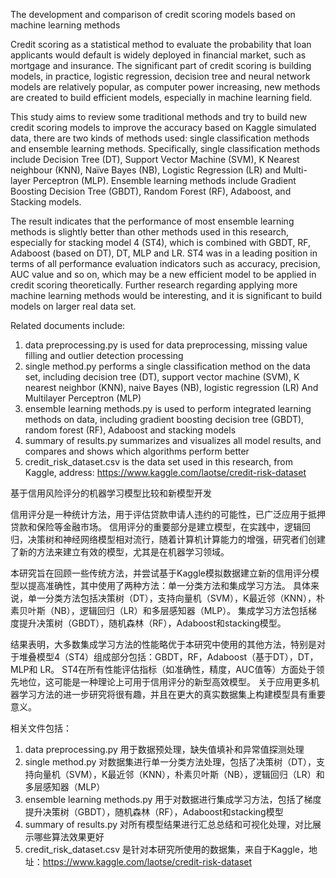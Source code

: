 The development and comparison of credit scoring models based on machine learning methods

Credit scoring as a statistical method to evaluate the probability that loan applicants would default is widely deployed in financial market, such as mortgage and insurance. The significant part of credit scoring is building models, in practice, logistic regression, decision tree and neural network models are relatively popular, as computer power increasing, new methods are created to build efficient models, especially in machine learning field. 

This study aims to review some traditional methods and try to build new credit scoring models to improve the accuracy based on Kaggle simulated data, there are two kinds of methods used: single classification methods and ensemble learning methods. Specifically, single classification methods include Decision Tree (DT), Support Vector Machine (SVM), K Nearest neighbour (KNN), Naïve Bayes (NB), Logistic Regression (LR) and Multi-layer Perceptron (MLP). Ensemble learning methods include Gradient Boosting Decision Tree (GBDT), Random Forest (RF), Adaboost, and Stacking models.

The result indicates that the performance of most ensemble learning methods is slightly better than other methods used in this research, especially for stacking model 4 (ST4), which is combined with GBDT, RF, Adaboost (based on DT), DT, MLP and LR. ST4 was in a leading position in terms of all performance evaluation indicators such as accuracy, precision, AUC value and so on, which may be a new efficient model to be applied in credit scoring theoretically. Further research regarding applying more machine learning methods would be interesting, and it is significant to build models on larger real data set.

Related documents include:
1. data preprocessing.py is used for data preprocessing, missing value filling and outlier detection processing
2. single method.py performs a single classification method on the data set, including decision tree (DT), support vector machine (SVM), K nearest neighbor (KNN), naive Bayes (NB), logistic regression (LR) And Multilayer Perceptron (MLP)
3. ensemble learning methods.py is used to perform integrated learning methods on data, including gradient boosting decision tree (GBDT), random forest (RF), Adaboost and stacking models
4. summary of results.py summarizes and visualizes all model results, and compares and shows which algorithms perform better
5. credit_risk_dataset.csv is the data set used in this research, from Kaggle, address: https://www.kaggle.com/laotse/credit-risk-dataset

基于信用风险评分的机器学习模型比较和新模型开发

信用评分是一种统计方法，用于评估贷款申请人违约的可能性，已广泛应用于抵押贷款和保险等金融市场。 
信用评分的重要部分是建立模型，在实践中，逻辑回归，决策树和神经网络模型相对流行，随着计算机计算能力的增强，研究者们创建了新的方法来建立有效的模型，尤其是在机器学习领域。

本研究旨在回顾一些传统方法，并尝试基于Kaggle模拟数据建立新的信用评分模型以提高准确性，其中使用了两种方法：单一分类方法和集成学习方法。
具体来说，单一分类方法包括决策树（DT），支持向量机（SVM），K最近邻（KNN），朴素贝叶斯（NB），逻辑回归（LR）和多层感知器（MLP）。 
集成学习方法包括梯度提升决策树（GBDT），随机森林（RF），Adaboost和stacking模型。

结果表明，大多数集成学习方法的性能略优于本研究中使用的其他方法，特别是对于堆叠模型4（ST4）组成部分包括：GBDT，RF，Adaboost（基于DT），DT，MLP和 LR。
ST4在所有性能评估指标（如准确性，精度，AUC值等）方面处于领先地位，这可能是一种理论上可用于信用评分的新型高效模型。 
关于应用更多机器学习方法的进一步研究将很有趣，并且在更大的真实数据集上构建模型具有重要意义。

相关文件包括：
1. data preprocessing.py 用于数据预处理，缺失值填补和异常值探测处理
2. single method.py 对数据集进行单一分类方法处理，包括了决策树（DT），支持向量机（SVM），K最近邻（KNN），朴素贝叶斯（NB），逻辑回归（LR）和多层感知器（MLP）
3. ensemble learning methods.py 用于对数据进行集成学习方法，包括了梯度提升决策树（GBDT），随机森林（RF），Adaboost和stacking模型
4. summary of results.py 对所有模型结果进行汇总总结和可视化处理，对比展示哪些算法效果更好
5. credit_risk_dataset.csv 是针对本研究所使用的数据集，来自于Kaggle，地址：https://www.kaggle.com/laotse/credit-risk-dataset
